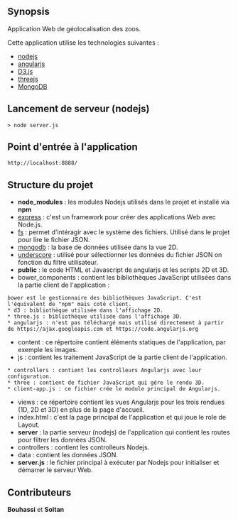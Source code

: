 ## Synopsis

Application Web de géolocalisation des zoos.

Cette application utilise les technologies suivantes :
* [nodejs](https://nodejs.org)
* [angularjs](https://angularjs.org)
* [D3.js](http://d3js.org/)
* [threejs](http://threejs.org/)
* [MongoDB](https://www.mongodb.org/)

## Lancement de serveur (nodejs)

```
> node server.js
```

## Point d'entrée à l'application

```
http://localhost:8888/
```

## Structure du projet

* **node_modules** : les modules Nodejs utilisés dans le projet et installé via **npm**
 * [express](http://expressjs.com/) : c'est un framework pour créer des applications Web avec Node.js.
 * [fs](https://nodejs.org/api/fs.html) : permet d'intéragir avec le système des fichiers. Utilisé dans le projet pour lire le fichier JSON.
 * [mongodb](https://www.mongodb.org/) : la base de données utilisée dans la vue 2D.
 * [underscore](http://underscorejs.org) : utilisé pour sélectionner les données du fichier JSON on fonction du filtre utilisateur.
* **public** : le code HTML et Javascript de angularjs et les scripts 2D et 3D.
 * bower_components : contient les bibliothèques JavaScript utilisées dans la partie client de l'application :
  ```
  bower est le gestionnaire des bibliothèques JavaScript. C'est l'équivalent de "npm" mais coté client.
  * d3 : bibliothèque utilisée dans l'affichage 2D.
  * three.js : bibliothèque utilisée dans l'affichage 3D.
  * angularjs : n'est pas téléchargé mais utilisé directement à partir de https://ajax.googleapis.com et https://code.angularjs.org
  ```
 * content : ce répertoire contient éléments statiques de l'application, par exemple les images.
 * js : contient les traitement JavaScript de la partie client de l'application.
  ```
  * controllers : contient les controlleurs Angularjs avec leur configuration.
  * three : contient de fichier JavaScript qui gére le rendu 3D.
  * client-app.js : ce fichier crée le module principal de Angularjs.
  ```
 * views : ce répertoire contient les vues Angularjs pour les trois rendues (1D, 2D et 3D) en plus de la page d'accueil.
 * index.html : c'est la page principal de l'application et qui joue le role de Layout.
* **server** : la partie serveur (nodejs) de l'application qui contient les routes pour filtrer les données JSON.
 * controllers : contient les controlleurs Nodejs.
 * data : contient les données JSON.
* **server.js** : le fichier principal à exécuter par Nodejs pour initialiser et démarrer le serveur Web.

## Contributeurs

**Bouhassi** et **Soltan**

